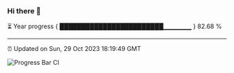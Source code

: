 ### Hi there 👋

⏳ Year progress { ████████████████████████▁▁▁▁▁▁ } 82.68 %

---

⏰ Updated on Sun, 29 Oct 2023 18:19:49 GMT

![Progress Bar CI](https://github.com/ZhaoGui/ZhaoGui/workflows/Progress%20Bar%20CI/badge.svg)
